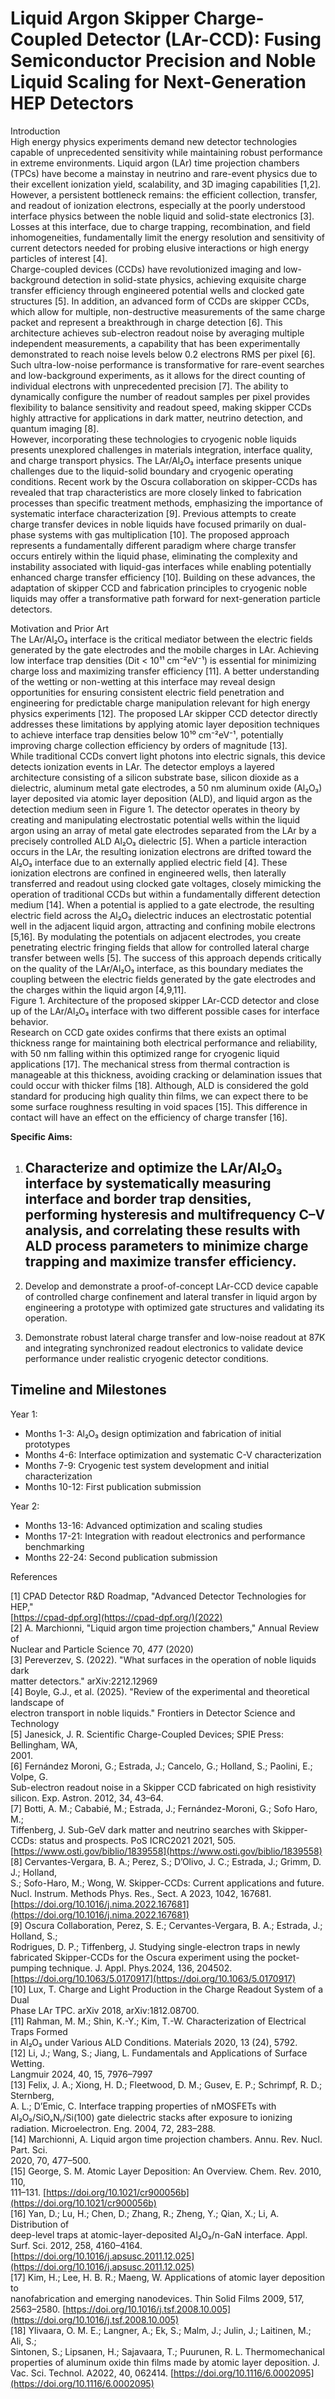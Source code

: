# Liquid Argon Skipper Charge-Coupled Detector (LAr-CCD): Fusing Semiconductor Precision and Noble Liquid Scaling for Next-Generation HEP Detectors

Introduction  
High energy physics experiments demand new detector technologies capable of unprecedented sensitivity while maintaining robust performance in extreme environments. Liquid argon (LAr) time projection chambers (TPCs) have become a mainstay in neutrino and rare-event physics due to their excellent ionization yield, scalability, and 3D imaging capabilities \[1,2\]. However, a persistent bottleneck remains: the efficient collection, transfer, and readout of ionization electrons, especially at the poorly understood interface physics between the noble liquid and solid-state electronics \[3\]. Losses at this interface, due to charge trapping, recombination, and field inhomogeneities, fundamentally limit the energy resolution and sensitivity of current detectors needed for probing elusive interactions or high energy particles of interest \[4\].   
Charge-coupled devices (CCDs) have revolutionized imaging and low-background detection in solid-state physics, achieving exquisite charge transfer efficiency through engineered potential wells and clocked gate structures \[5\]. In addition, an advanced form of CCDs are skipper CCDs, which allow for multiple, non-destructive measurements of the same charge packet and represent a breakthrough in charge detection \[6\]. This architecture achieves sub-electron readout noise by averaging multiple independent measurements, a capability that has been experimentally demonstrated to reach noise levels below 0.2 electrons RMS per pixel \[6\]. Such ultra-low-noise performance is transformative for rare-event searches and low-background experiments, as it allows for the direct counting of individual electrons with unprecedented precision \[7\]. The ability to dynamically configure the number of readout samples per pixel provides flexibility to balance sensitivity and readout speed, making skipper CCDs highly attractive for applications in dark matter, neutrino detection, and quantum imaging \[8\].   
However, incorporating these technologies to cryogenic noble liquids presents unexplored challenges in materials integration, interface quality, and charge transport physics. The LAr/Al₂O₃ interface presents unique challenges due to the liquid-solid boundary and cryogenic operating conditions. Recent work by the Oscura collaboration on skipper-CCDs has revealed that trap characteristics are more closely linked to fabrication processes than specific treatment methods, emphasizing the importance of systematic interface characterization \[9\]. Previous attempts to create charge transfer devices in noble liquids have focused primarily on dual-phase systems with gas multiplication \[10\]. The proposed approach represents a fundamentally different paradigm where charge transfer occurs entirely within the liquid phase, eliminating the complexity and instability associated with liquid-gas interfaces while enabling potentially enhanced charge transfer efficiency \[10\]. Building on these advances, the adaptation of skipper CCD and fabrication principles to cryogenic noble liquids may offer a transformative path forward for next-generation particle detectors.

Motivation and Prior Art  
The LAr/Al₂O₃ interface is the critical mediator between the electric fields generated by the gate electrodes and the mobile charges in LAr. Achieving low interface trap densities (Dit \< 10¹¹ cm⁻²eV⁻¹) is essential for minimizing charge loss and maximizing transfer efficiency \[11\]. A better understanding of the wetting or non-wetting at this interface may reveal design opportunities for ensuring consistent electric field penetration and engineering for predictable charge manipulation relevant for high energy physics experiments \[12\]. The proposed LAr skipper CCD detector directly addresses these limitations by applying atomic layer deposition techniques to achieve interface trap densities below 10¹⁰ cm⁻²eV⁻¹, potentially improving charge collection efficiency by orders of magnitude \[13\].   
While traditional CCDs convert light photons into electric signals, this device detects ionization events in LAr. The detector employs a layered architecture consisting of a silicon substrate base, silicon dioxide as a dielectric, aluminum metal gate electrodes, a 50 nm aluminum oxide (Al₂O₃) layer deposited via atomic layer deposition (ALD), and liquid argon as the detection medium seen in Figure 1\. The detector operates in theory by creating and manipulating  electrostatic potential wells within the liquid argon using an array of metal gate electrodes separated from the LAr by a precisely controlled ALD Al₂O₃ dielectric \[5\]. When a particle interaction occurs in the LAr, the resulting ionization electrons are drifted toward the Al₂O₃ interface due to an externally applied electric field \[4\]. These ionization electrons are confined in engineered wells, then laterally transferred and readout using clocked gate voltages, closely mimicking the operation of traditional CCDs but within a fundamentally different detection medium \[14\].  When a potential is applied to a gate electrode, the resulting electric field across the Al₂O₃ dielectric induces an electrostatic potential well in the adjacent liquid argon, attracting and confining mobile electrons \[5,16\]. By modulating the potentials on adjacent electrodes, you create penetrating electric fringing fields that allow for controlled lateral charge transfer between wells \[5\]. The success of this approach depends critically on the quality of the LAr/Al₂O₃ interface, as this boundary mediates the coupling between the electric fields generated by the gate electrodes and the charges within the liquid argon \[4,9,11\].   
Figure 1\.  Architecture of the proposed skipper LAr-CCD detector and close up of the LAr/Al₂O₃ interface with two different possible cases for interface behavior.  
Research on CCD gate oxides confirms that there exists an optimal thickness range for maintaining both electrical performance and reliability, with 50 nm falling within this optimized range for cryogenic liquid applications \[17\]. The mechanical stress from thermal contraction is manageable at this thickness, avoiding cracking or delamination issues that could occur with thicker films \[18\]. Although, ALD is considered the gold standard for producing high quality thin films, we can expect there to be some surface roughness resulting in void spaces \[15\]. This difference in contact will have an effect on the efficiency of charge transfer \[16\]. 

**Specific Aims:**

1) ## Characterize and optimize the LAr/Al₂O₃ interface by systematically measuring interface and border trap densities, performing hysteresis and multifrequency C–V analysis, and correlating these results with ALD process parameters to minimize charge trapping and maximize transfer efficiency.

2) Develop and demonstrate a proof-of-concept LAr-CCD device capable of controlled charge confinement and lateral transfer in liquid argon by engineering a prototype with optimized gate structures and validating its operation.  
3) Demonstrate robust lateral charge transfer and low-noise readout at 87K and integrating synchronized readout electronics to validate device performance under realistic cryogenic detector conditions.

## Timeline and Milestones

Year 1:

* Months 1-3:  Al₂O₃ design optimization and fabrication of initial prototypes  
* Months 4-6: Interface optimization and systematic C-V characterization  
* Months 7-9: Cryogenic test system development and initial characterization  
* Months 10-12: First publication submission

Year 2:

* Months 13-16: Advanced optimization and scaling studies  
* Months 17-21: Integration with readout electronics and performance benchmarking  
* Months  22-24:  Second publication submission

References

\[1\] CPAD Detector R\&D Roadmap, "Advanced Detector Technologies for HEP,"   
[https://cpad-dpf.org](https://cpad-dpf.org/)(2022)  
\[2\] A. Marchionni, "Liquid argon time projection chambers," Annual Review of   
Nuclear and Particle Science 70, 477 (2020)  
\[3\] Pereverzev, S. (2022). "What surfaces in the operation of noble liquids dark   
matter detectors." arXiv:2212.12969  
\[4\] Boyle, G.J., et al. (2025). "Review of the experimental and theoretical landscape of   
electron transport in noble liquids." Frontiers in Detector Science and Technology  
\[5\] Janesick, J. R. Scientific Charge-Coupled Devices; SPIE Press: Bellingham, WA,   
2001\.  
\[6\] Fernández Moroni, G.; Estrada, J.; Cancelo, G.; Holland, S.; Paolini, E.; Volpe, G.   
Sub-electron readout noise in a Skipper CCD fabricated on high resistivity silicon. Exp. Astron. 2012, 34, 43–64.  
\[7\] Botti, A. M.; Cababié, M.; Estrada, J.; Fernández-Moroni, G.; Sofo Haro, M.;   
Tiffenberg, J. Sub-GeV dark matter and neutrino searches with Skipper-CCDs: status and prospects. PoS ICRC2021 2021, 505\. [https://www.osti.gov/biblio/1839558](https://www.osti.gov/biblio/1839558)  
\[8\] Cervantes-Vergara, B. A.; Perez, S.; D’Olivo, J. C.; Estrada, J.; Grimm, D. J.; Holland,   
S.; Sofo-Haro, M.; Wong, W. Skipper-CCDs: Current applications and future. Nucl. Instrum. Methods Phys. Res., Sect. A 2023, 1042, 167681\. [https://doi.org/10.1016/j.nima.2022.167681](https://doi.org/10.1016/j.nima.2022.167681)  
\[9\] Oscura Collaboration, Perez, S. E.; Cervantes-Vergara, B. A.; Estrada, J.; Holland, S.;   
Rodrigues, D. P.; Tiffenberg, J. Studying single-electron traps in newly	fabricated Skipper-CCDs for the Oscura experiment using the pocket-pumping technique. J. Appl. Phys.2024, 136, 204502\. [https://doi.org/10.1063/5.0170917](https://doi.org/10.1063/5.0170917)  
\[10\] Lux, T. Charge and Light Production in the Charge Readout System of a Dual   
Phase LAr TPC. arXiv 2018, arXiv:1812.08700.  
\[11\] Rahman, M. M.; Shin, K.-Y.; Kim, T.-W. Characterization of Electrical Traps Formed   
in Al₂O₃ under Various ALD Conditions. Materials 2020, 13 (24), 5792\.  
\[12\] Li, J.; Wang, S.; Jiang, L. Fundamentals and Applications of Surface Wetting.   
Langmuir 2024, 40, 15, 7976–7997  
\[13\] Felix, J. A.; Xiong, H. D.; Fleetwood, D. M.; Gusev, E. P.; Schrimpf, R. D.; Sternberg,   
A. L.; D’Emic, C. Interface trapping properties of nMOSFETs with Al₂O₃/SiOₓNᵧ/Si(100) gate dielectric stacks after exposure to ionizing radiation. Microelectron. Eng. 2004, 72, 283–288.  
\[14\] Marchionni, A. Liquid argon time projection chambers. Annu. Rev. Nucl. Part. Sci.   
2020, 70, 477–500.  
\[15\] George, S. M. Atomic Layer Deposition: An Overview. Chem. Rev. 2010, 110,   
111–131. [https://doi.org/10.1021/cr900056b](https://doi.org/10.1021/cr900056b)  
\[16\] Yan, D.; Lu, H.; Chen, D.; Zhang, R.; Zheng, Y.; Qian, X.; Li, A. Distribution of   
deep-level traps at atomic-layer-deposited Al₂O₃/n-GaN interface. Appl. Surf. Sci. 2012, 258, 4160–4164. [https://doi.org/10.1016/j.apsusc.2011.12.025](https://doi.org/10.1016/j.apsusc.2011.12.025)  
\[17\] Kim, H.; Lee, H. B. R.; Maeng, W. Applications of atomic layer deposition to   
nanofabrication and emerging nanodevices. Thin Solid Films 2009, 517, 2563–2580. [https://doi.org/10.1016/j.tsf.2008.10.005](https://doi.org/10.1016/j.tsf.2008.10.005)  
\[18\] Ylivaara, O. M. E.; Langner, A.; Ek, S.; Malm, J.; Julin, J.; Laitinen, M.; Ali, S.;   
Sintonen, S.; Lipsanen, H.; Sajavaara, T.; Puurunen, R. L. Thermomechanical properties of aluminum oxide thin films made by atomic layer deposition. J. Vac. Sci. Technol. A2022, 40, 062414\. [https://doi.org/10.1116/6.0002095](https://doi.org/10.1116/6.0002095)

